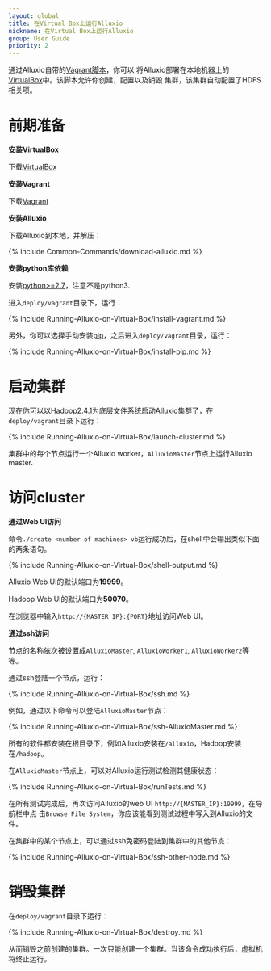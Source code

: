 ```yaml
---
layout: global
title: 在Virtual Box上运行Alluxio
nickname: 在Virtual Box上运行Alluxio
group: User Guide
priority: 2
---
```

通过Alluxio自带的[Vagrant脚本](https://github.com/amplab/alluxio/tree/master/deploy/vagrant)，你可以
将Alluxio部署在本地机器上的[VirtualBox](https://www.virtualbox.org/)中。该脚本允许你创建，配置以及销毁
集群，该集群自动配置了HDFS相关项。

# 前期准备

**安装VirtualBox**

下载[VirtualBox](https://www.virtualbox.org/wiki/Downloads)

**安装Vagrant**

下载[Vagrant](https://www.vagrantup.com/downloads.html)

**安装Alluxio**

下载Alluxio到本地，并解压：

{% include Common-Commands/download-alluxio.md %}

**安装python库依赖**

安装[python>=2.7](https://www.python.org/)，注意不是python3.

进入`deploy/vagrant`目录下，运行：

{% include Running-Alluxio-on-Virtual-Box/install-vagrant.md %}

另外，你可以选择手动安装[pip](https://pip.pypa.io/en/latest/installing/)，之后进入`deploy/vagrant`目录，运行：

{% include Running-Alluxio-on-Virtual-Box/install-pip.md %}

# 启动集群

现在你可以以Hadoop2.4.1为底层文件系统启动Alluxio集群了，在`deploy/vagrant`目录下运行：

{% include Running-Alluxio-on-Virtual-Box/launch-cluster.md %}

集群中的每个节点运行一个Alluxio worker，`AlluxioMaster`节点上运行Alluxio master.

# 访问cluster

**通过Web UI访问**

命令`./create <number of machines> vb`运行成功后，在shell中会输出类似下面的两条语句。

{% include Running-Alluxio-on-Virtual-Box/shell-output.md %}

Alluxio Web UI的默认端口为**19999**。

Hadoop Web UI的默认端口为**50070**。

在浏览器中输入`http://{MASTER_IP}:{PORT}`地址访问Web UI。

**通过ssh访问**

节点的名称依次被设置成`AlluxioMaster`, `AlluxioWorker1`, `AlluxioWorker2`等等。

通过ssh登陆一个节点，运行：

{% include Running-Alluxio-on-Virtual-Box/ssh.md %}

例如，通过以下命令可以登陆`AlluxioMaster`节点：

{% include Running-Alluxio-on-Virtual-Box/ssh-AlluxioMaster.md %}

所有的软件都安装在根目录下，例如Alluxio安装在`/alluxio`，Hadoop安装在`/hadoop`。

在`AlluxioMaster`节点上，可以对Alluxio运行测试检测其健康状态：

{% include Running-Alluxio-on-Virtual-Box/runTests.md %}

在所有测试完成后，再次访问Alluxio的web UI `http://{MASTER_IP}:19999`，在导航栏中点
击`Browse File System`，你应该能看到测试过程中写入到Alluxio的文件。

在集群中的某个节点上，可以通过ssh免密码登陆到集群中的其他节点：

{% include Running-Alluxio-on-Virtual-Box/ssh-other-node.md %}

# 销毁集群

在`deploy/vagrant`目录下运行：

{% include Running-Alluxio-on-Virtual-Box/destroy.md %}

从而销毁之前创建的集群。一次只能创建一个集群。当该命令成功执行后，虚拟机将终止运行。
